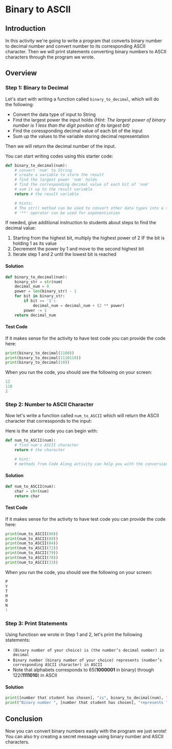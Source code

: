 # Binary to ASCII

## Introduction

In this activity we're going to write a program that converts binary number to decimal number and convert number to its corresponding ASCII character. Then we will print statements converting binary numbers to ASCII characters through the program we wrote.

## Overview

### Step 1: Binary to Decimal

Let's start with writing a function called `binary_to_decimal`, which will do the following:

* Convert the data type of input to String 
* Find the largest power the input holds
*(Hint: The largest power of binary number is 1 less than the digit position of its largest bit)*
* Find the coressponding decimal value of each bit of the input
* Sum up the values to the variable storing decimal representation 

Then we will return the decimal number of the input.

You can start writing codes using this starter code: 
```py
def binary_to_decimal(num):
    # convert 'num' to String
    # create a variable to store the result
    # find the largest power 'num' holds 
    # find the corresponding decimal value of each bit of 'num'
    # sum it up to the result variable 
	return # the result variable

    # hints: 
    # The str() method can be used to convert other data types into a string version.
    # '**' operator can be used for exponentiation 
```

If needed, give additional instruction to students about steps to find the decimal value:
1. Starting from the highest bit, multiply the highest power of 2 IF the bit is holding 1 as its value 
2. Decrement the power by 1 and move to the second highest bit 
3. Iterate step 1 and 2 until the lowest bit is reached

#### Solution

```py
def binary_to_decimal(num):
    binary_str = str(num)
    decimal_num = 0
    power = len(binary_str) - 1
    for bit in binary_str:
        if bit == '1':
            decimal_num = decimal_num + (2 ** power)
        power -= 1
    return decimal_num
```
#### Test Code

If it makes sense for the activity to have test code you can provide the code here:

```py
print(binary_to_decimal(1100))
print(binary_to_decimal(1110110))
print(binary_to_decimal(10))
```
When you run the code, you should see the following on your screen: 

```py
12
118
2
```

### Step 2: Number to ASCII Character 

Now let's write a function called `num_to_ASCII` which will return the ASCII character that corressponds to the input:

Here is the starter code you can begin with: 
```py
def num_to_ASCII(num): 
	# find num's ASCII character 
	return # the character 

    # hint: 
    # methods from Code Along activity can help you with the conversion
```

#### Solution

```py
def num_to_ASCII(num): 
	char = chr(num)
	return char
```

#### Test Code

If it makes sense for the activity to have test code you can provide the code here:

```py
print(num_to_ASCII(80))
print(num_to_ASCII(89))
print(num_to_ASCII(84))
print(num_to_ASCII(72))
print(num_to_ASCII(79))
print(num_to_ASCII(78))
print(num_to_ASCII(33))
```

When you run the code, you should see the following on your screen: 

```py
P
Y
T
H
O
N
!
```

### Step 3: Print Statements

Using functiosn we wrote in Step 1 and 2, let's print the following statements: 

* `(Binary number of your choice) is (the number’s decimal number) in decimal`
* `Binary number (binary number of your choice) represents (number’s corresponding ASCII character) in ASCII`
* Note that alphabets corresponds to 65(**1000001** in binary) through 122(**1111010**) in ASCII 



#### Solution

```py
print([number that student has chosen], "is", binary_to_decimal(num), "in decimal.")
print("Binary number ", [number that student has chosen], "represents ", num_to_ASCII(binary_to_decimal(num)), "in ASCII.")
```

## Conclusion

Now you can convert binary numbers easily with the program we just wrote! 
You can also try creating a secret message using binary number and ASCII characters. 